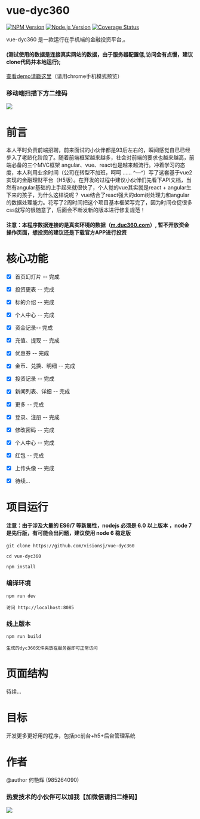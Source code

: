 # vue-dyc360

[![NPM Version](https://img.shields.io/npm/v/art-template.svg)](https://npmjs.org/package/)
[![Node.js Version](https://img.shields.io/node/v/art-template.svg)](http://nodejs.org/download/)
[![Coverage Status](https://coveralls.io/repos/github/aui/art-template/badge.svg)](https://github.com/visionsj/vue-dyc360)

vue-dyc360 是一款运行在手机端的金融投资平台,。

#### (测试使用的数据是连接真实网站的数据，由于服务器配置低,访问会有点慢，建议clone代码并本地运行);

[查看demo请戳这里](http://rrys365.com/dyc360/)（请用chrome手机模式预览）

### 移动端扫描下方二维码

![](https://github.com/visionsj/vue-dyc360/blob/master/screenGif/site.png?raw=true)


# 前言
本人平时负责前端招聘，前来面试的小伙伴都是93后左右的，瞬间感觉自已已经步入了老龄化阶段了。随着前端框架越来越多，社会对前端的要求也越来越高，前端必备的三个MVC框架 angular、vue、react也是越来越流行。冲着学习的态度，本人利用业余时间（公司在转型不加班，呵呵 ……  ^—^）写了这套基于vue2实现的金融理财平台（H5版）。在开发的过程中建议小伙伴们先看下API文档，当然有angular基础的上手起来就很快了，个人觉的vue其实就是react + angular生下来的孩子，为什么这样说呢？ vue结合了react强大的dom树处理力和angular的数据处理能力。花写了2周时间把这个项目基本框架写完了，因为时间仓促很多css就写的很随意了，后面会不断发新的版本进行修复规范！

#### 注意：本程序数据连接的是真实环境的数据（[m.duc360.com](https://m.duc360.com/)）, 暂不开放资金操作页面，想投资的建议还是下载官方APP进行投资

# 核心功能
- [x] 首页幻灯片 -- 完成
- [x] 投资更表 -- 完成
- [x] 标的介绍 -- 完成
- [x] 个人中心 -- 完成
- [x] 资金记录-- 完成
- [x] 充值、提现 -- 完成
- [x] 优惠券 -- 完成
- [x] 金币、兑换、明细 -- 完成
- [x] 投资记录 -- 完成
- [x] 新闻列表、详细 -- 完成
- [x] 更多 -- 完成
- [x] 登录、注册 -- 完成
- [x] 修改密码 -- 完成
- [x] 个人中心 -- 完成
- [x] 红包 -- 完成
- [x] 上传头像 -- 完成
- [x] 待续...



# 项目运行

#### 注意：由于涉及大量的 ES6/7 等新属性，nodejs 必须是 6.0 以上版本 ，node 7 是先行版，有可能会出问题，建议使用 node 6 稳定版

```
git clone https://github.com/visionsj/vue-dyc360 

cd vue-dyc360

npm install

```

### 编译环境
```
npm run dev

访问 http://localhost:8085
```


### 线上版本
```
npm run build

生成的dyc360文件夹放在服务器即可正常访问
```

# 页面结构

待续...


# 目标

开发更多更好用的程序，包括pc前台+h5+后台管理系统

# 作者

@author  何艳辉 (985264090)



###  热爱技术的小伙伴可以加我【加微信请扫二维码】

![](https://github.com/visionsj/vue-dyc360/blob/master/screenGif/weixin.png?raw=true)